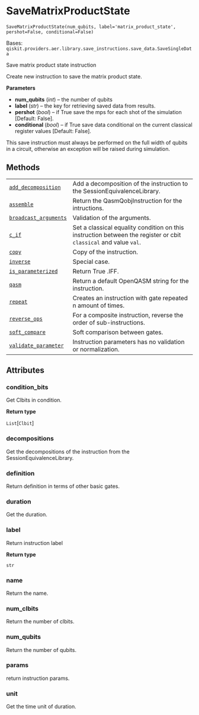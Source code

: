 # SaveMatrixProductState

<span id="undefined" />

`SaveMatrixProductState(num_qubits, label='matrix_product_state', pershot=False, conditional=False)`

Bases: `qiskit.providers.aer.library.save_instructions.save_data.SaveSingleData`

Save matrix product state instruction

Create new instruction to save the matrix product state.

**Parameters**

*   **num\_qubits** (*int*) – the number of qubits
*   **label** (*str*) – the key for retrieving saved data from results.
*   **pershot** (*bool*) – if True save the mps for each shot of the simulation \[Default: False].
*   **conditional** (*bool*) – if True save data conditional on the current classical register values \[Default: False].

<Admonition title="Note" type="note">
  This save instruction must always be performed on the full width of qubits in a circuit, otherwise an exception will be raised during simulation.
</Admonition>

## Methods

|                                                                                                                                                                                                                                                    |                                                                                                                  |
| -------------------------------------------------------------------------------------------------------------------------------------------------------------------------------------------------------------------------------------------------- | ---------------------------------------------------------------------------------------------------------------- |
| [`add_decomposition`](qiskit.providers.aer.library.SaveMatrixProductState.add_decomposition#qiskit.providers.aer.library.SaveMatrixProductState.add_decomposition "qiskit.providers.aer.library.SaveMatrixProductState.add_decomposition")         | Add a decomposition of the instruction to the SessionEquivalenceLibrary.                                         |
| [`assemble`](qiskit.providers.aer.library.SaveMatrixProductState.assemble#qiskit.providers.aer.library.SaveMatrixProductState.assemble "qiskit.providers.aer.library.SaveMatrixProductState.assemble")                                             | Return the QasmQobjInstruction for the intructions.                                                              |
| [`broadcast_arguments`](qiskit.providers.aer.library.SaveMatrixProductState.broadcast_arguments#qiskit.providers.aer.library.SaveMatrixProductState.broadcast_arguments "qiskit.providers.aer.library.SaveMatrixProductState.broadcast_arguments") | Validation of the arguments.                                                                                     |
| [`c_if`](qiskit.providers.aer.library.SaveMatrixProductState.c_if#qiskit.providers.aer.library.SaveMatrixProductState.c_if "qiskit.providers.aer.library.SaveMatrixProductState.c_if")                                                             | Set a classical equality condition on this instruction between the register or cbit `classical` and value `val`. |
| [`copy`](qiskit.providers.aer.library.SaveMatrixProductState.copy#qiskit.providers.aer.library.SaveMatrixProductState.copy "qiskit.providers.aer.library.SaveMatrixProductState.copy")                                                             | Copy of the instruction.                                                                                         |
| [`inverse`](qiskit.providers.aer.library.SaveMatrixProductState.inverse#qiskit.providers.aer.library.SaveMatrixProductState.inverse "qiskit.providers.aer.library.SaveMatrixProductState.inverse")                                                 | Special case.                                                                                                    |
| [`is_parameterized`](qiskit.providers.aer.library.SaveMatrixProductState.is_parameterized#qiskit.providers.aer.library.SaveMatrixProductState.is_parameterized "qiskit.providers.aer.library.SaveMatrixProductState.is_parameterized")             | Return True .IFF.                                                                                                |
| [`qasm`](qiskit.providers.aer.library.SaveMatrixProductState.qasm#qiskit.providers.aer.library.SaveMatrixProductState.qasm "qiskit.providers.aer.library.SaveMatrixProductState.qasm")                                                             | Return a default OpenQASM string for the instruction.                                                            |
| [`repeat`](qiskit.providers.aer.library.SaveMatrixProductState.repeat#qiskit.providers.aer.library.SaveMatrixProductState.repeat "qiskit.providers.aer.library.SaveMatrixProductState.repeat")                                                     | Creates an instruction with gate repeated n amount of times.                                                     |
| [`reverse_ops`](qiskit.providers.aer.library.SaveMatrixProductState.reverse_ops#qiskit.providers.aer.library.SaveMatrixProductState.reverse_ops "qiskit.providers.aer.library.SaveMatrixProductState.reverse_ops")                                 | For a composite instruction, reverse the order of sub-instructions.                                              |
| [`soft_compare`](qiskit.providers.aer.library.SaveMatrixProductState.soft_compare#qiskit.providers.aer.library.SaveMatrixProductState.soft_compare "qiskit.providers.aer.library.SaveMatrixProductState.soft_compare")                             | Soft comparison between gates.                                                                                   |
| [`validate_parameter`](qiskit.providers.aer.library.SaveMatrixProductState.validate_parameter#qiskit.providers.aer.library.SaveMatrixProductState.validate_parameter "qiskit.providers.aer.library.SaveMatrixProductState.validate_parameter")     | Instruction parameters has no validation or normalization.                                                       |

## Attributes

<span id="undefined" />

### condition\_bits

Get Clbits in condition.

**Return type**

`List`\[`Clbit`]

<span id="undefined" />

### decompositions

Get the decompositions of the instruction from the SessionEquivalenceLibrary.

<span id="undefined" />

### definition

Return definition in terms of other basic gates.

<span id="undefined" />

### duration

Get the duration.

<span id="undefined" />

### label

Return instruction label

**Return type**

`str`

<span id="undefined" />

### name

Return the name.

<span id="undefined" />

### num\_clbits

Return the number of clbits.

<span id="undefined" />

### num\_qubits

Return the number of qubits.

<span id="undefined" />

### params

return instruction params.

<span id="undefined" />

### unit

Get the time unit of duration.
